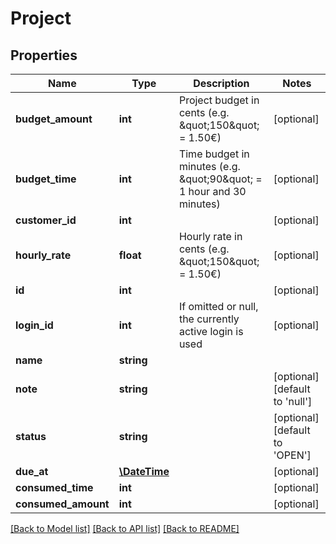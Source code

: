 # Project

## Properties
Name | Type | Description | Notes
------------ | ------------- | ------------- | -------------
**budget_amount** | **int** | Project budget in cents (e.g. \&quot;150\&quot; &#x3D; 1.50€) | [optional] 
**budget_time** | **int** | Time budget in minutes (e.g. \&quot;90\&quot; &#x3D; 1 hour and 30 minutes) | [optional] 
**customer_id** | **int** |  | [optional] 
**hourly_rate** | **float** | Hourly rate in cents (e.g. \&quot;150\&quot; &#x3D; 1.50€) | [optional] 
**id** | **int** |  | [optional] 
**login_id** | **int** | If omitted or null, the currently active login is used | [optional] 
**name** | **string** |  | 
**note** | **string** |  | [optional] [default to 'null']
**status** | **string** |  | [optional] [default to 'OPEN']
**due_at** | [**\DateTime**](\DateTime.md) |  | [optional] 
**consumed_time** | **int** |  | [optional] 
**consumed_amount** | **int** |  | [optional] 

[[Back to Model list]](../README.md#documentation-for-models) [[Back to API list]](../README.md#documentation-for-api-endpoints) [[Back to README]](../README.md)


